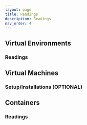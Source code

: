 ```yaml
---
layout: page
title: Readings
description: Readings
nav_order: 4
---
```


## Virtual Environments

### Readings


## Virtual Machines

### Setup/Installations (OPTIONAL)


## Containers

### Readings


